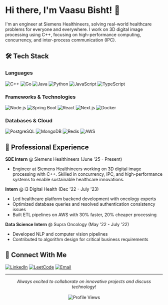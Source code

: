 # Hi there, I'm Vaasu Bisht! 👋

I'm an engineer at Siemens Healthineers, solving real-world healthcare problems for everyone and everywhere.
I work on 3D digital image processing using C++, focusing on high-performance computing, concurrency, and inter-process communication (IPC).

## 🛠️ Tech Stack

### Languages
![C++](https://img.shields.io/badge/C++-00599C?style=for-the-badge&logo=c%2B%2B&logoColor=white)
![Go](https://img.shields.io/badge/Go-00ADD8?style=for-the-badge&logo=go&logoColor=white)
![Java](https://img.shields.io/badge/Java-ED8B00?style=for-the-badge&logo=java&logoColor=white)
![Python](https://img.shields.io/badge/Python-3776AB?style=for-the-badge&logo=python&logoColor=white)
![JavaScript](https://img.shields.io/badge/JavaScript-F7DF1E?style=for-the-badge&logo=javascript&logoColor=black)
![TypeScript](https://img.shields.io/badge/TypeScript-007ACC?style=for-the-badge&logo=typescript&logoColor=white)

### Frameworks & Technologies
![Node.js](https://img.shields.io/badge/Node.js-43853D?style=for-the-badge&logo=node.js&logoColor=white)
![Spring Boot](https://img.shields.io/badge/Spring_Boot-6DB33F?style=for-the-badge&logo=spring-boot&logoColor=white)
![React](https://img.shields.io/badge/React-20232A?style=for-the-badge&logo=react&logoColor=61DAFB)
![Next.js](https://img.shields.io/badge/Next.js-000000?style=for-the-badge&logo=next.js&logoColor=white)
![Docker](https://img.shields.io/badge/Docker-2496ED?style=for-the-badge&logo=docker&logoColor=white)

### Databases & Cloud
![PostgreSQL](https://img.shields.io/badge/PostgreSQL-316192?style=for-the-badge&logo=postgresql&logoColor=white)
![MongoDB](https://img.shields.io/badge/MongoDB-4EA94B?style=for-the-badge&logo=mongodb&logoColor=white)
![Redis](https://img.shields.io/badge/Redis-DC382D?style=for-the-badge&logo=redis&logoColor=white)
![AWS](https://img.shields.io/badge/Amazon_AWS-232F3E?style=for-the-badge&logo=amazon-aws&logoColor=white)

## 💼 Professional Experience

**SDE Intern** @ Siemens Healthineers (June '25 - Present)
- Engineer at Siemens Healthineers working on 3D digital image processing with C++. Skilled in concurrency, IPC, and high-performance systems to enable sustainable healthcare innovations.

**Intern** @ i3 Digital Health (Dec '22 - July '23)
- Led healthcare platform backend development with oncology experts
- Optimized database queries and resolved authentication consistency issues
- Built ETL pipelines on AWS with 30% faster, 20% cheaper processing

**Data Science Intern** @ Supra Oncology (May '22 - July '22)
- Developed NLP and computer vision pipelines
- Contributed to algorithm design for critical business requirements


## 🔗 Connect With Me

[![LinkedIn](https://img.shields.io/badge/LinkedIn-0077B5?style=for-the-badge&logo=linkedin&logoColor=white)](https://www.linkedin.com/in/vaasubisht/)
[![LeetCode](https://img.shields.io/badge/LeetCode-FFA116?style=for-the-badge&logo=leetcode&logoColor=black)](https://leetcode.com/u/vaasu2002)
[![Email](https://img.shields.io/badge/Email-D14836?style=for-the-badge&logo=gmail&logoColor=white)](mailto:bishtvaasu@gmail.com)

---

<div align="center">
  <i>Always excited to collaborate on innovative projects and discuss technology!</i>
  <br><br>
  <img src="https://komarev.com/ghpvc/?username=vaasu2002&color=blueviolet&style=flat-square&label=Profile+Views" alt="Profile Views" />
</div>
